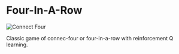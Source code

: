 # Four-In-A-Row
![Connect Four](https://upload.wikimedia.org/wikipedia/en/7/79/Connect_4_Board_and_Box.jpg)

Classic game of connec-four or four-in-a-row with reinforcement Q learning. 
